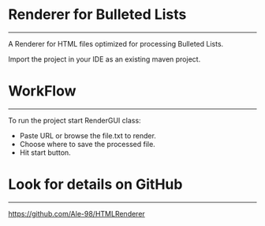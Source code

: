 # Renderer for Bulleted Lists
---
A Renderer for HTML files optimized for processing Bulleted Lists.

Import the project in your IDE as an existing maven project.

# WorkFlow
---
To run the project start RenderGUI class:

- Paste URL or browse the file.txt to render.
- Choose where to save the processed file.
- Hit start button.

# Look for details on GitHub
---
https://github.com/Ale-98/HTMLRenderer
